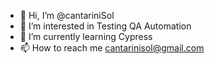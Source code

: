 - 👋 Hi, I’m @cantariniSol
- 👀 I’m interested in Testing QA Automation
- 🌱 I’m currently learning Cypress
- 📫 How to reach me cantarinisol@gmail.com

<!---
cantariniSol/cantariniSol is a ✨ special ✨ repository because its `README.md` (this file) appears on your GitHub profile.
You can click the Preview link to take a look at your changes.
--->
